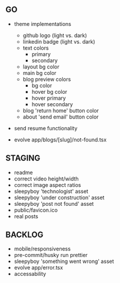 ## GO
- theme implementations
  - github logo (light vs. dark)
  - linkedin badge (light vs. dark)
  - text colors
    - primary
    - secondary
  - layout bg color
  - main bg color
  - blog preview colors
    - bg color
    - hover bg color
    - hover primary
    - hover secondary
  - blog 'return home' button color
  - about 'send email' button color

- send resume functionality
- evolve app/blogs/[slug]/not-found.tsx

## STAGING
- readme
- correct video height/width
- correct image aspect ratios
- sleepyboy 'technologist' asset
- sleepyboy 'under construction' asset
- sleepyboy 'post not found' asset
- public/favicon.ico
- real posts

## BACKLOG
- mobile/responsiveness
- pre-commit/husky run prettier
- sleepyboy 'something went wrong' asset
- evolve app/error.tsx
- accessability